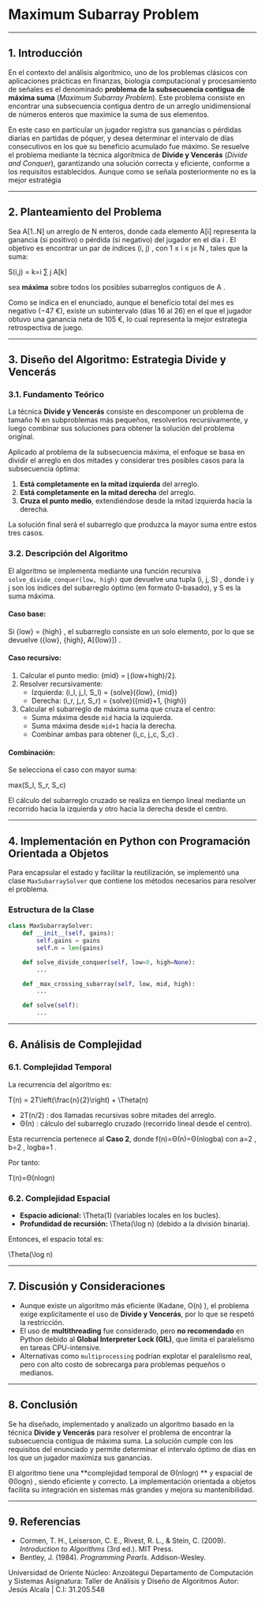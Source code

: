 # Maximum Subarray Problem

---

## **1. Introducción**

En el contexto del análisis algorítmico, uno de los problemas clásicos con aplicaciones prácticas en finanzas, biología computacional y procesamiento de señales es el denominado **problema de la subsecuencia contigua de máxima suma** (*Maximum Subarray Problem*). Este problema consiste en encontrar una subsecuencia contigua dentro de un arreglo unidimensional de números enteros que maximice la suma de sus elementos.

En este caso en particular un jugador registra sus ganancias o pérdidas diarias en partidas de póquer, y desea determinar el intervalo de días consecutivos en los que su beneficio acumulado fue máximo. Se resuelve el problema mediante la técnica algorítmica de **Divide y Vencerás** (*Divide and Conquer*), garantizando una solución correcta y eficiente, conforme a los requisitos establecidos. Aunque como se señala posteriormente no es la mejor estratégia

---

## **2. Planteamiento del Problema**

Sea  A[1..N]  un arreglo de  N  enteros, donde cada elemento  A[i]  representa la ganancia (si positivo) o pérdida (si negativo) del jugador en el día  i . El objetivo es encontrar un par de índices  (i, j) , con  1 ≤ i ≤ j≤ N , tales que la suma:

S(i,j) = k=i ∑ j ​A[k]


sea **máxima** sobre todos los posibles subarreglos contiguos de  A .

Como se indica en el enunciado, aunque el beneficio total del mes es negativo (−47 €), existe un subintervalo (días 16 al 26) en el que el jugador obtuvo una ganancia neta de 105 €, lo cual representa la mejor estrategia retrospectiva de juego.

---

## **3. Diseño del Algoritmo: Estrategia Divide y Vencerás**

### **3.1. Fundamento Teórico**

La técnica **Divide y Vencerás** consiste en descomponer un problema de tamaño  N  en subproblemas más pequeños, resolverlos recursivamente, y luego combinar sus soluciones para obtener la solución del problema original.

Aplicado al problema de la subsecuencia máxima, el enfoque se basa en dividir el arreglo en dos mitades y considerar tres posibles casos para la subsecuencia óptima:

1. **Está completamente en la mitad izquierda** del arreglo.
2. **Está completamente en la mitad derecha** del arreglo.
3. **Cruza el punto medio**, extendiéndose desde la mitad izquierda hacia la derecha.

La solución final será el subarreglo que produzca la mayor suma entre estos tres casos.

### **3.2. Descripción del Algoritmo**

El algoritmo se implementa mediante una función recursiva `solve_divide_conquer(low, high)` que devuelve una tupla  (i, j, S) , donde  i  y  j  son los índices del subarreglo óptimo (en formato 0-basado), y  S  es la suma máxima.

#### **Caso base:**
Si  {low} = {high} , el subarreglo consiste en un solo elemento, por lo que se devuelve  ({low}, {high}, A[{low}]) .

#### **Caso recursivo:**
1. Calcular el punto medio:  {mid} = ⌊(low+high​)/2⌋.
2. Resolver recursivamente:
   - Izquierda:  (i_l, j_l, S_l) = {solve}({low}, {mid}) 
   - Derecha:  (i_r, j_r, S_r) = {solve}({mid}+1, {high}) 
3. Calcular el subarreglo de máxima suma que cruza el centro:
   - Suma máxima desde `mid` hacia la izquierda.
   - Suma máxima desde `mid+1` hacia la derecha.
   - Combinar ambas para obtener  (i_c, j_c, S_c) .

#### **Combinación:**
Se selecciona el caso con mayor suma:

max(S_l, S_r, S_c)


El cálculo del subarreglo cruzado se realiza en tiempo lineal mediante un recorrido hacia la izquierda y otro hacia la derecha desde el centro.

---

## **4. Implementación en Python con Programación Orientada a Objetos**

Para encapsular el estado y facilitar la reutilización, se implementó una clase `MaxSubarraySolver` que contiene los métodos necesarios para resolver el problema.

### **Estructura de la Clase**

```python
class MaxSubarraySolver:
    def __init__(self, gains):
        self.gains = gains
        self.n = len(gains)

    def solve_divide_conquer(self, low=0, high=None):
        ...

    def _max_crossing_subarray(self, low, mid, high):
        ...

    def solve(self):
        ...
```
---


## **6. Análisis de Complejidad**

### **6.1. Complejidad Temporal**

La recurrencia del algoritmo es:


T(n) = 2T\left(\frac{n}{2}\right) + \Theta(n)


-  2T(n/2) : dos llamadas recursivas sobre mitades del arreglo.
-  Θ(n) : cálculo del subarreglo cruzado (recorrido lineal desde el centro).

Esta recurrencia pertenece al **Caso 2**, donde  f(n)=Θ(n)=Θ(nlogb​a)  con a=2 , b=2 , logb​a=1 .

Por tanto:


T(n)=Θ(nlogn)


### **6.2. Complejidad Espacial**

- **Espacio adicional:**  \Theta(1)  (variables locales en los bucles).
- **Profundidad de recursión:**  \Theta(\log n)  (debido a la división binaria).

Entonces, el espacio total es:


\Theta(\log n)


---

## **7. Discusión y Consideraciones**

- Aunque existe un algoritmo más eficiente (Kadane,  O(n) ), el problema exige explícitamente el uso de **Divide y Vencerás**, por lo que se respetó la restricción.
- El uso de **multithreading** fue considerado, pero **no recomendado** en Python debido al **Global Interpreter Lock (GIL)**, que limita el paralelismo en tareas CPU-intensive.
- Alternativas como `multiprocessing` podrían explotar el paralelismo real, pero con alto costo de sobrecarga para problemas pequeños o medianos.

---

## **8. Conclusión**

Se ha diseñado, implementado y analizado un algoritmo basado en la técnica **Divide y Vencerás** para resolver el problema de encontrar la subsecuencia contigua de máxima suma. La solución cumple con los requisitos del enunciado y permite determinar el intervalo óptimo de días en los que un jugador maximiza sus ganancias.

El algoritmo tiene una **complejidad temporal de  Θ(nlogn) ** y espacial de  Θ(logn) , siendo eficiente y correcto. La implementación orientada a objetos facilita su integración en sistemas más grandes y mejora su mantenibilidad.

---

## **9. Referencias**

- Cormen, T. H., Leiserson, C. E., Rivest, R. L., & Stein, C. (2009). *Introduction to Algorithms* (3rd ed.). MIT Press.
- Bentley, J. (1984). *Programming Pearls*. Addison-Wesley.







Universidad de Oriente 
Núcleo:  Anzoátegui
Departamento de Computación y Sistemas 
Asignatura:  Taller de Análisis y Diseño de Algoritmos
Autor: Jesús Alcala | C.I: 31.205.548
